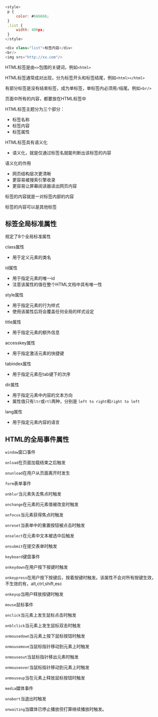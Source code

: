 ```js
<style>
 p {
	 color: #666666;
 }
 .list {
	 width: 400px;
 }
</style>

<div class="list">标签内容</div>
<br/>
<img src="http://xx.com"/>
```

HTML标签是由`<>`包围的关键词，例如`<html>`

HTML标签通常成对出现，分为标签开头和标签结尾，例如`<html></html>`

有部分标签是没有结束标签，成为单标签，单标签内必须用`/`结尾。例如`<br/>`

页面中所有的内容，都要放在HTML标签中

HTML标签主题分为三个部分：

- 标签名称
- 标签内容
- 标签属性

HTML标签具有语义化

- 语义化，就是仅通过标签名就能判断出该标签的内容

语义化的作用

- 网页结构层次更清晰
- 更容易被搜索引擎收录
- 更容易让屏幕阅读器读出网页内容

标签的内容就是一对标签内部的内容

标签的内容可以是其他标签

## 标签全局标准属性

规定了8个全局标准属性

class属性

- 用于定义元素的类名

id属性

- 用于指定元素的唯一id
- 注意该属性的值在整个HTML文档中具有唯一性

style属性

- 用于指定元素的行为样式
- 使用该属性后将会覆盖任何全局的样式设定

title属性

- 用于指定元素的额外信息

accesskey属性

- 用于指定激活元素的快捷键

tabindex属性

- 用于指定元素在tab键下的次序

dir属性

- 用于指定元素中内容的文本方向
- 属性值只有`ltr`或`rtl`两种，分别是 `left to right`和`right to left`

lang属性

- 用于指定元素内容的语言

## HTML的全局事件属性

`window`窗口事件

`onload`在页面加载结束之后触发

`onunload`在用户从页面离开时发生

`form`表单事件

`onblur`当元素失去焦点时触发

`onchange`在元素的元素值被改变时触发

`onfocus`当元素获得焦点时触发

`onreset`当表单中的重置按钮被点击时触发

`onselect`在元素中文本被选中后触发

`onsubmit`在提交表单时触发

`keyboard`键盘事件

`onkeydown`在用户按下按键时触发

`onkeypress`在用户按下按键后，按着按键时触发。该属性不会对所有按键生效，不生效的有，alt,ctrl,shift,esc

`onkeyup`当用户释放按键时触发

`mouse`鼠标事件

`onclick`当元素上发生鼠标点击时触发

`onblclick`当元素上发生鼠标双击时触发

`onmousedown`当元素上按下鼠标按钮时触发

`onmousemove`当鼠标指针移动到元素上时触发

`onmouseout`当鼠标指针移出元素时触发

`onmouseover`当鼠标指针移动到元素上时触发

`onmouseup`当在元素上释放鼠标按钮时触发

`media`媒体事件

`onabort`当退出时触发

`onwaiting`当媒体已停止播放但打算继续播放时触发。




